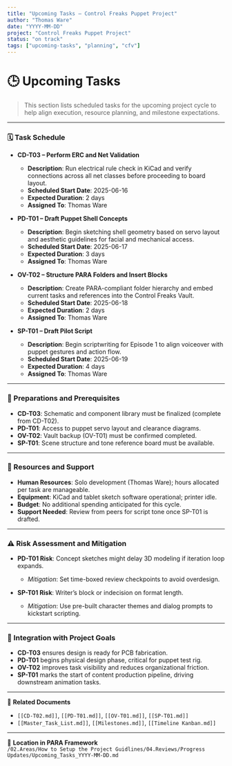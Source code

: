 ```yaml
---
title: "Upcoming Tasks – Control Freaks Puppet Project"
author: "Thomas Ware"
date: "YYYY-MM-DD"
project: "Control Freaks Puppet Project"
status: "on track"
tags: ["upcoming-tasks", "planning", "cfv"]
---
```


# 🕒 Upcoming Tasks

> This section lists scheduled tasks for the upcoming project cycle to help align execution, resource planning, and milestone expectations.

---

### 🗓️ Task Schedule

- **CD-T03 – Perform ERC and Net Validation**  
  - **Description**: Run electrical rule check in KiCad and verify connections across all net classes before proceeding to board layout.  
  - **Scheduled Start Date**: 2025-06-16  
  - **Expected Duration**: 2 days  
  - **Assigned To**: Thomas Ware

- **PD-T01 – Draft Puppet Shell Concepts**  
  - **Description**: Begin sketching shell geometry based on servo layout and aesthetic guidelines for facial and mechanical access.  
  - **Scheduled Start Date**: 2025-06-17  
  - **Expected Duration**: 3 days  
  - **Assigned To**: Thomas Ware

- **OV-T02 – Structure PARA Folders and Insert Blocks**  
  - **Description**: Create PARA-compliant folder hierarchy and embed current tasks and references into the Control Freaks Vault.  
  - **Scheduled Start Date**: 2025-06-18  
  - **Expected Duration**: 2 days  
  - **Assigned To**: Thomas Ware

- **SP-T01 – Draft Pilot Script**  
  - **Description**: Begin scriptwriting for Episode 1 to align voiceover with puppet gestures and action flow.  
  - **Scheduled Start Date**: 2025-06-19  
  - **Expected Duration**: 4 days  
  - **Assigned To**: Thomas Ware

---

### 🧰 Preparations and Prerequisites

- **CD-T03**: Schematic and component library must be finalized (complete from CD-T02).
- **PD-T01**: Access to puppet servo layout and clearance diagrams.
- **OV-T02**: Vault backup (OV-T01) must be confirmed completed.
- **SP-T01**: Scene structure and tone reference board must be available.

---

### 🔧 Resources and Support

- **Human Resources**: Solo development (Thomas Ware); hours allocated per task are manageable.  
- **Equipment**: KiCad and tablet sketch software operational; printer idle.  
- **Budget**: No additional spending anticipated for this cycle.  
- **Support Needed**: Review from peers for script tone once SP-T01 is drafted.

---

### ⚠️ Risk Assessment and Mitigation

- **PD-T01 Risk**: Concept sketches might delay 3D modeling if iteration loop expands.  
  - *Mitigation*: Set time-boxed review checkpoints to avoid overdesign.
  
- **SP-T01 Risk**: Writer’s block or indecision on format length.  
  - *Mitigation*: Use pre-built character themes and dialog prompts to kickstart scripting.

---

### 🎯 Integration with Project Goals

- **CD-T03** ensures design is ready for PCB fabrication.  
- **PD-T01** begins physical design phase, critical for puppet test rig.  
- **OV-T02** improves task visibility and reduces organizational friction.  
- **SP-T01** marks the start of content production pipeline, driving downstream animation tasks.

---

📎 **Related Documents**
- `[[CD-T02.md]]`, `[[PD-T01.md]]`, `[[OV-T01.md]]`, `[[SP-T01.md]]`  
- `[[Master_Task_List.md]]`, `[[Milestones.md]]`, `[[Timeline Kanban.md]]`

---

📁 **Location in PARA Framework**  
`/02.Areas/How to Setup the Project Guidlines/04.Reviews/Progress Updates/Upcoming_Tasks_YYYY-MM-DD.md`
